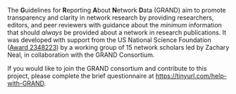 
The **G**uidelines for **R**eporting **A**bout **N**etwork **D**ata (GRAND) aim to promote transparency and clarity in network research by providing researchers, editors, and peer reviewers with guidance about the *minimum* information that should *always* be provided about a network in research publications. It was developed with support from the US National Science Foundation ([Award 2348223](https://www.nsf.gov/awardsearch/showAward?AWD_ID=2348223)) by a working group of 15 network scholars led by Zachary Neal, in collaboration with the GRAND Consortium.

If you would like to join the GRAND consortium and contribute to this project, please complete the brief questionnaire at https://tinyurl.com/help-with-GRAND.
